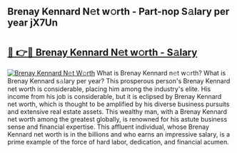 ## Brenay Kennard N𝚎t w𝚘rth - Part-nop S𝚊lary per year jX7Un

# <h2><a href="http://gc1l1b.nevu.top/?p=Brenay+Kennard">🔗 👉🔴 Brenay Kennard N𝚎t w𝚘rth - S𝚊lary</a></h2>

[![Brenay Kennard N𝚎t W𝚘rth](https://i.imgur.com/Oavwk0R.jpeg)](http://gc1l1b.nevu.top/?p=Brenay+Kennard)
What is Brenay Kennard n𝚎t w𝚘rth? What is Brenay Kennard s𝚊lary per year?
This prosperous person's Brenay Kennard net worth is considerable, placing him among the industry's elite. His income from his job is considerable, but it is eclipsed by Brenay Kennard net worth, which is thought to be amplified by his diverse business pursuits and extensive real estate assets. This wealthy man, with a Brenay Kennard net worth among the greatest globally, is renowned for his astute business sense and financial expertise. This affluent individual, whose Brenay Kennard net worth is in the billions and who earns an impressive salary, is a prime example of the force of hard labor, dedication, and financial acumen.
